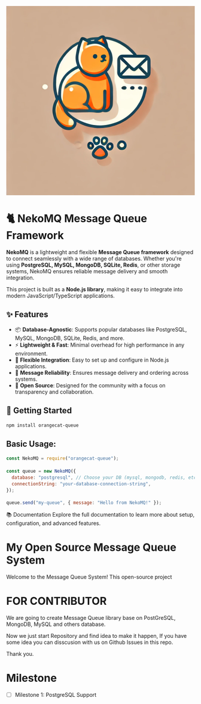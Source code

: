 ![Orange Cat Logo](./assets/nekoMQ.webp)

# 🐈 NekoMQ Message Queue Framework

**NekoMQ** is a lightweight and flexible **Message Queue framework** designed to connect seamlessly with a wide range of databases. Whether you're using **PostgreSQL, MySQL, MongoDB, SQLite, Redis**, or other storage systems, NekoMQ ensures reliable message delivery and smooth integration.

This project is built as a **Node.js library**, making it easy to integrate into modern JavaScript/TypeScript applications.

## ✨ Features

- 📦 **Database-Agnostic**: Supports popular databases like PostgreSQL, MySQL, MongoDB, SQLite, Redis, and more.
- ⚡ **Lightweight & Fast**: Minimal overhead for high performance in any environment.
- 🔌 **Flexible Integration**: Easy to set up and configure in Node.js applications.
- 🔄 **Message Reliability**: Ensures message delivery and ordering across systems.
- 🔧 **Open Source**: Designed for the community with a focus on transparency and collaboration.

## 🚀 Getting Started

```bash
npm install orangecat-queue
```

## Basic Usage:

```javascript
const NekoMQ = require("orangecat-queue");

const queue = new NekoMQ({
  database: "postgresql", // Choose your DB (mysql, mongodb, redis, etc.)
  connectionString: "your-database-connection-string",
});

queue.send("my-queue", { message: "Hello from NekoMQ!" });
```

📚 Documentation
Explore the full documentation to learn more about setup, configuration, and advanced features.

# My Open Source Message Queue System

Welcome to the Message Queue System! This open-source project

# FOR CONTRIBUTOR

We are going to create Message Queue library base on PostGreSQL, MongoDB, MySQL and others database.

Now we just start Repository and find idea to make it happen, If you have some idea you can disscusion with us on Github Issues in this repo.

Thank you.

# Milestone

- [ ] Milestone 1: PostgreSQL Support
